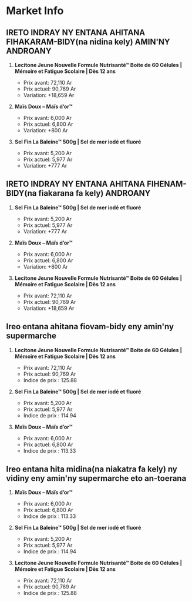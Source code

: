 # Market Info

## IRETO INDRAY NY ENTANA AHITANA FIHAKARAM-BIDY(na nidina kely) AMIN'NY ANDROANY

1. **Lecitone Jeune Nouvelle Formule Nutrisanté™ Boite de 60 Gélules | Mémoire et Fatigue Scolaire | Dès 12 ans**
   - Prix avant: 72,110 Ar
   - Prix actuel: 90,769 Ar
   - Variation: +18,659 Ar

2. **Maïs Doux – Maïs d’or™**
   - Prix avant: 6,000 Ar
   - Prix actuel: 6,800 Ar
   - Variation: +800 Ar

3. **Sel Fin La Baleine™ 500g | Sel de mer iodé et fluoré**
   - Prix avant: 5,200 Ar
   - Prix actuel: 5,977 Ar
   - Variation: +777 Ar

## IRETO INDRAY NY ENTANA AHITANA FIHENAM-BIDY(na fiakarana fa kely) ANDROANY

1. **Sel Fin La Baleine™ 500g | Sel de mer iodé et fluoré**
   - Prix avant: 5,200 Ar
   - Prix actuel: 5,977 Ar
   - Variation: +777 Ar

2. **Maïs Doux – Maïs d’or™**
   - Prix avant: 6,000 Ar
   - Prix actuel: 6,800 Ar
   - Variation: +800 Ar

3. **Lecitone Jeune Nouvelle Formule Nutrisanté™ Boite de 60 Gélules | Mémoire et Fatigue Scolaire | Dès 12 ans**
   - Prix avant: 72,110 Ar
   - Prix actuel: 90,769 Ar
   - Variation: +18,659 Ar

## Ireo entana ahitana fiovam-bidy eny amin'ny supermarche

1. **Lecitone Jeune Nouvelle Formule Nutrisanté™ Boite de 60 Gélules | Mémoire et Fatigue Scolaire | Dès 12 ans**
   - Prix avant: 72,110 Ar
   - Prix actuel: 90,769 Ar
   - Indice de prix : 125.88

2. **Sel Fin La Baleine™ 500g | Sel de mer iodé et fluoré**
   - Prix avant: 5,200 Ar
   - Prix actuel: 5,977 Ar
   - Indice de prix : 114.94

3. **Maïs Doux – Maïs d’or™**
   - Prix avant: 6,000 Ar
   - Prix actuel: 6,800 Ar
   - Indice de prix : 113.33

## Ireo entana hita midina(na niakatra fa kely) ny vidiny eny amin'ny supermarche eto an-toerana

1. **Maïs Doux – Maïs d’or™**
   - Prix avant: 6,000 Ar
   - Prix actuel: 6,800 Ar
   - Indice de prix : 113.33

2. **Sel Fin La Baleine™ 500g | Sel de mer iodé et fluoré**
   - Prix avant: 5,200 Ar
   - Prix actuel: 5,977 Ar
   - Indice de prix : 114.94

3. **Lecitone Jeune Nouvelle Formule Nutrisanté™ Boite de 60 Gélules | Mémoire et Fatigue Scolaire | Dès 12 ans**
   - Prix avant: 72,110 Ar
   - Prix actuel: 90,769 Ar
   - Indice de prix : 125.88

